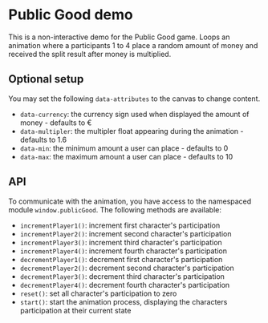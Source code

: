 Public Good demo
================
This is a non-interactive demo for the Public Good game.
Loops an animation where a participants 1 to 4 place a random amount of money and received the split result after money is multiplied.

## Optional setup
You may set the following `data-attributes` to the canvas to change content.
- `data-currency`: the currency sign used when displayed the amount of money - defaults to € 
- `data-multipler`: the multipler float appearing during the animation - defaults to 1.6
- `data-min`: the minimum amount a user can place - defaults to 0
- `data-max`: the maximum amount a user can place - defaults to 10

## API
To communicate with the animation, you have access to the namespaced module `window.publicGood`.
The following methods are available:
- `incrementPlayer1()`: increment first character's participation
- `incrementPlayer2()`: increment second character's participation
- `incrementPlayer3()`: increment third character's participation
- `incrementPlayer4()`: increment fourth character's participation
- `decrementPlayer1()`: decrement first character's participation
- `decrementPlayer2()`: decrement second character's participation
- `decrementPlayer3()`: decrement third character's participation
- `decrementPlayer4()`: decrement fourth character's participation
- `reset()`: set all character's participation to zero
- `start()`: start the animation process, displaying the characters participation at their current state
